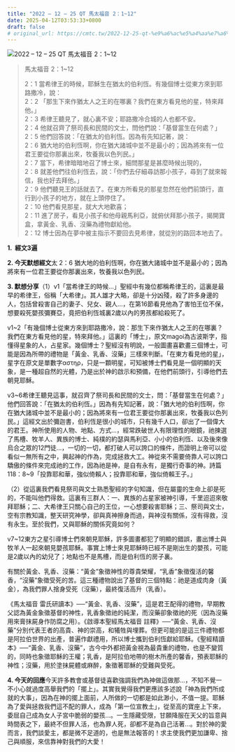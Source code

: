 ```yaml
---
title: "2022 – 12 – 25 QT 馬太福音 2：1~12"
date: 2025-04-12T03:53:33+0800
draft: false
# original_url: https://cmtc.tw/2022-12-25-qt-%e9%a6%ac%e5%a4%aa%e7%a6%8f%e9%9f%b3-2%ef%bc%9a112
---
```


![2022 – 12 – 25 QT 馬太福音 2：1\~12](/images/qt.jpg  "2022 – 12 – 25 QT 馬太福音 2：1\~12")

> 馬太福音 2：1\~12
>
> 2：1 當希律王的時候，耶穌生在猶太的伯利恆。有幾個博士從東方來到耶路撒冷，說：  
> 2：2 「那生下來作猶太人之王的在哪裏？我們在東方看見他的星，特來拜他。」  
> 2：3 希律王聽見了，就心裏不安；耶路撒冷合城的人也都不安。  
> 2：4 他就召齊了祭司長和民間的文士，問他們說：「基督當生在何處？」  
> 2：5 他們回答說：「在猶太的伯利恆。因為有先知記著，說：  
> 2：6 猶大地的伯利恆啊，你在猶大諸城中並不是最小的；因為將來有一位君王要從你那裏出來，牧養我以色列民。」  
> 2：7 當下，希律暗暗地召了博士來，細問那星是甚麼時候出現的，  
> 2：8 就差他們往伯利恆去，說：「你們去仔細尋訪那小孩子，尋到了就來報信，我也好去拜他。」  
> 2：9 他們聽見王的話就去了。在東方所看見的那星忽然在他們前頭行，直行到小孩子的地方，就在上頭停住了。  
> 2：10 他們看見那星，就大大地歡喜；  
> 2：11 進了房子，看見小孩子和他母親馬利亞，就俯伏拜那小孩子，揭開寶盒，拿黃金、乳香、沒藥為禮物獻給他。  
> 2：12 博士因為在夢中被主指示不要回去見希律，就從別的路回本地去了。

**1.  經文3遍**

**2. 今天默想經文**太 2：6 猶大地的伯利恆啊，你在猶大諸城中並不是最小的；因為將來有一位君王要從你那裏出來，牧養我以色列民。

**3. 默想分享**（1）v1「當希律王的時候…」聖經中有幾位都稱希律王的，這裏是最早的希律王，俗稱「大希律」。其人雄才大略，卻是十分凶殘，殺了許多身邊的人，包括曾殺害自己的妻子、兒女、親人…，在第16節看見他為了害怕王位不保，想要殺死嬰孩彌賽亞，竟把伯利恆城裏2歲以內的男孩都給殺死了。

v1\~2「有幾個博士從東方來到耶路撒冷，說：那生下來作猶太人之王的在哪裏？我們在東方看見他的星，特來拜他。」這裏的「博士」，原文magoi為古波斯字，指懂得星象的人，占星家。幾個博士？聖經沒有明說，一般圖畫喜歡畫三個博士，可能是因為所帶的禮物是「黃金、乳香、沒藥」三樣來判斷。「在東方看見他的星」，星字在原文是單數字αστηρ，只是一顆明星，可知被博士們看見是一個明顯的天象，是一種超自然的光體，乃是出於神的啟示和預備，在他們前頭行，引導他們去朝見耶穌。

v3\~6希律王聽見這事，就召齊了祭司長和民間的文士，問：「基督當生在何處？」他們回答說：「在猶太的伯利恆。」因為有先知記著，說：「猶大地的伯利恆啊，你在猶大諸城中並不是最小的；因為將來有一位君王要從你那裏出來，牧養我以色列民。」這經文出於彌迦書，伯利恆是很小的城市，只有幾千人口，卻出了一個偉大的君王。神所使用的人物、地點、方式…，經常跌破世人有限理性的眼鏡，祂揀選了馬槽、牧羊人、異族的博士、純樸的約瑟與馬利亞、小小的伯利恆、以及後來像烏合之眾的12門徒…，一切的一切，都打破人可以誇口的條件，而證明上帝可以從看似一無所有之中，興起神的作為，完成拯救大工。神從來不需要倚靠人可以誇口驕傲的條件來完成祂的工作，因為祂是神，是自有永有，是獨行奇事的神。詩篇118：8\~9「投靠耶和華，強似倚賴人；投靠耶和華，強似倚賴王子。」

（2）從這裏我們看見祭司與文士熟悉聖經的字句知識，但在屬靈的生命上卻是死的，不能叫他們得救。這裏有三群人：一、異族的占星家被神引導，千里迢迢來敬拜耶穌；二、大希律王只關心自己的王位，一心想要殺害耶穌；三、祭司與文士，空有宗教知識，整天研究神學，卻與真神擦身而過，與神沒有關係，沒有得救，沒有永生。至於我們，又與耶穌的關係究竟如何？

v7\~12東方之星引導博士們來朝見耶穌，許多圖畫都犯了明顯的錯誤，畫出博士與牧羊人一起來朝見嬰孩耶穌。事實上博士來見耶穌時已經不是剛出生的嬰孩，可能是2歲以內的幼兒了；地點也不是馬槽，而是伯利恆的房子裏。

有關於黃金、乳香、沒藥：“黃金”象徵神性的尊貴榮耀，“乳香”象徵復活的馨香，“沒藥”象徵受死的苦。這三種禮物說出了基督的三個特點：祂是道成肉身（黃金），為我們罪人捨身受死（沒藥），最終復活高升（乳香）。

《馬太福音 雷氏研讀本》──“黃金、乳香、沒藥”，這是君王配得的禮物，早期教父認為黃金象徵基督的神性，乳香象徵祂的純潔，而沒藥卻象徵祂的死（因為沒藥用來膏抹屍身作防腐之用）。《啟導本聖經馬太福音 註釋》──“黃金、乳香、沒藥”分別代表王者的高貴、神的崇高，和犧牲與埋葬。但更可能的是這三件禮物都是阿拉伯世界的出產，普遍作獻禮用，所以博士攜到伯利恆獻給耶穌。《聖經精讀本》──“黃金、乳香、沒藥”，古今中外都把黃金視為最貴重的禮物，也是不變質的，同時也象徵耶穌的王權；乳香，是阿拉伯地帶的樹木所產的馨香，預表耶穌的神性；沒藥，用於塗抹屍體或麻醉，象徵著耶穌的受難與受死。

**4. 今天的回應**今天許多教會或基督徒喜歡強調我們為神做這做那…，不知不覺一不小心就過度高舉我們的「擺上」。其實我覺得我們更應該多述說「神為我們所成就的大事」，因為在神的擺上面前，人所做的一切都是如此渺小，不值一提。耶穌為了愛與拯救我們這不配的罪人，成為「第一位宣教土」，從至高的寶座上下來，委屈自己成為女人子宮中脆弱的嬰孩…。一生隱藏受限，甘願降服在天父的旨意與時間表之下，最終不但罪人活，也為罪人死，卻都不是為自己活著…。對於神的愛而言，我們談愛主，都是微不足道的，也是無法報答的！求主使我們更加謙卑、捨己與順服，來信靠神對我們的大愛！